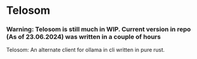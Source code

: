 # Telosom
### Warning: Telosom is still much in WIP. Current version in repo (As of 23.06.2024) was written in a couple of hours
Telosom: An alternate client for ollama in cli written in pure rust.
